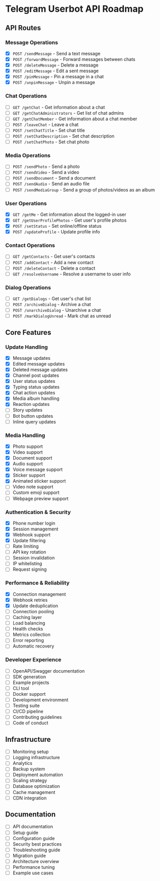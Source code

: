 # Telegram Userbot API Roadmap

## API Routes

### Message Operations
- [x] `POST /sendMessage` - Send a text message
- [x] `POST /forwardMessage` - Forward messages between chats
- [x] `POST /deleteMessage` - Delete a message
- [x] `POST /editMessage` - Edit a sent message
- [x] `POST /pinMessage` - Pin a message in a chat
- [x] `POST /unpinMessage` - Unpin a message

### Chat Operations
- [ ] `GET /getChat` - Get information about a chat
- [ ] `GET /getChatAdministrators` - Get list of chat admins
- [ ] `GET /getChatMember` - Get information about a chat member
- [ ] `POST /leaveChat` - Leave a chat
- [ ] `POST /setChatTitle` - Set chat title
- [ ] `POST /setChatDescription` - Set chat description
- [ ] `POST /setChatPhoto` - Set chat photo

### Media Operations
- [ ] `POST /sendPhoto` - Send a photo
- [ ] `POST /sendVideo` - Send a video
- [ ] `POST /sendDocument` - Send a document
- [ ] `POST /sendAudio` - Send an audio file
- [ ] `POST /sendMediaGroup` - Send a group of photos/videos as an album

### User Operations
- [x] `GET /getMe` - Get information about the logged-in user
- [x] `GET /getUserProfilePhotos` - Get user's profile photos
- [x] `POST /setStatus` - Set online/offline status
- [x] `POST /updateProfile` - Update profile info

### Contact Operations
- [ ] `GET /getContacts` - Get user's contacts
- [ ] `POST /addContact` - Add a new contact
- [ ] `POST /deleteContact` - Delete a contact
- [ ] `GET /resolveUsername` - Resolve a username to user info

### Dialog Operations
- [ ] `GET /getDialogs` - Get user's chat list
- [ ] `POST /archiveDialog` - Archive a chat
- [ ] `POST /unarchiveDialog` - Unarchive a chat
- [ ] `POST /markDialogUnread` - Mark chat as unread

## Core Features

### Update Handling
- [x] Message updates
- [x] Edited message updates
- [x] Deleted message updates
- [x] Channel post updates
- [x] User status updates
- [x] Typing status updates
- [x] Chat action updates
- [x] Media album handling
- [x] Reaction updates
- [ ] Story updates
- [ ] Bot button updates
- [ ] Inline query updates

### Media Handling
- [x] Photo support
- [x] Video support
- [x] Document support
- [x] Audio support
- [x] Voice message support
- [x] Sticker support
- [x] Animated sticker support
- [ ] Video note support
- [ ] Custom emoji support
- [ ] Webpage preview support

### Authentication & Security
- [x] Phone number login
- [x] Session management
- [x] Webhook support
- [x] Update filtering
- [ ] Rate limiting
- [ ] API key rotation
- [ ] Session invalidation
- [ ] IP whitelisting
- [ ] Request signing

### Performance & Reliability
- [x] Connection management
- [x] Webhook retries
- [x] Update deduplication
- [ ] Connection pooling
- [ ] Caching layer
- [ ] Load balancing
- [ ] Health checks
- [ ] Metrics collection
- [ ] Error reporting
- [ ] Automatic recovery

### Developer Experience
- [ ] OpenAPI/Swagger documentation
- [ ] SDK generation
- [ ] Example projects
- [ ] CLI tool
- [ ] Docker support
- [ ] Development environment
- [ ] Testing suite
- [ ] CI/CD pipeline
- [ ] Contributing guidelines
- [ ] Code of conduct

## Infrastructure
- [ ] Monitoring setup
- [ ] Logging infrastructure
- [ ] Analytics
- [ ] Backup system
- [ ] Deployment automation
- [ ] Scaling strategy
- [ ] Database optimization
- [ ] Cache management
- [ ] CDN integration

## Documentation
- [ ] API documentation
- [ ] Setup guide
- [ ] Configuration guide
- [ ] Security best practices
- [ ] Troubleshooting guide
- [ ] Migration guide
- [ ] Architecture overview
- [ ] Performance tuning
- [ ] Example use cases 